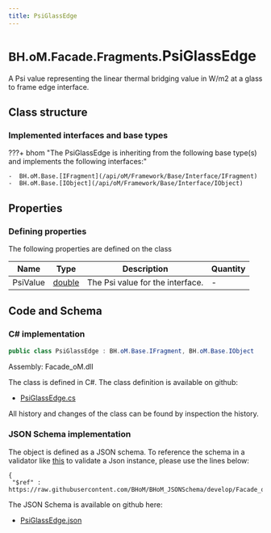```yaml
---
title: PsiGlassEdge
---
```


# <small>BH.oM.Facade.Fragments.</small>**PsiGlassEdge**

A Psi value representing the linear thermal bridging value in W/m2 at a glass to frame edge interface.

## Class structure

### Implemented interfaces and base types

???+ bhom "The PsiGlassEdge is inheriting from the following base type(s) and implements the following interfaces:"

    -  BH.oM.Base.[IFragment](/api/oM/Framework/Base/Interface/IFragment)
    -  BH.oM.Base.[IObject](/api/oM/Framework/Base/Interface/IObject)


## Properties



### Defining properties

The following properties are defined on the class

| Name             | Type             | Description      | Quantity         |
|------------------|------------------|------------------|------------------|
| PsiValue | [double](https://learn.microsoft.com/en-us/dotnet/api/System.Double?view=netstandard-2.0) | The Psi value for the interface. | - |


## Code and Schema

### C# implementation

``` C# title="C#"
public class PsiGlassEdge : BH.oM.Base.IFragment, BH.oM.Base.IObject
```

Assembly: Facade_oM.dll

The class is defined in C#. The class definition is available on github:

- [PsiGlassEdge.cs](https://github.com/BHoM/BHoM/blob/develop/Facade_oM/Fragments\PsiGlassEdge.cs)

All history and changes of the class can be found by inspection the history.
### JSON Schema implementation

The object is defined as a JSON schema. To reference the schema in a validator like [this](https://www.jsonschemavalidator.net/) to validate a Json instance, please use the lines below:

``` { .json .copy .select } title="JSON Schema"
{
 "$ref" : https://raw.githubusercontent.com/BHoM/BHoM_JSONSchema/develop/Facade_oM/Fragments/PsiGlassEdge.json}
```

The JSON Schema is available on github here:

- [PsiGlassEdge.json](https://github.com/BHoM/BHoM_JSONSchema/blob/develop/Facade_oM/Fragments/PsiGlassEdge.json)
